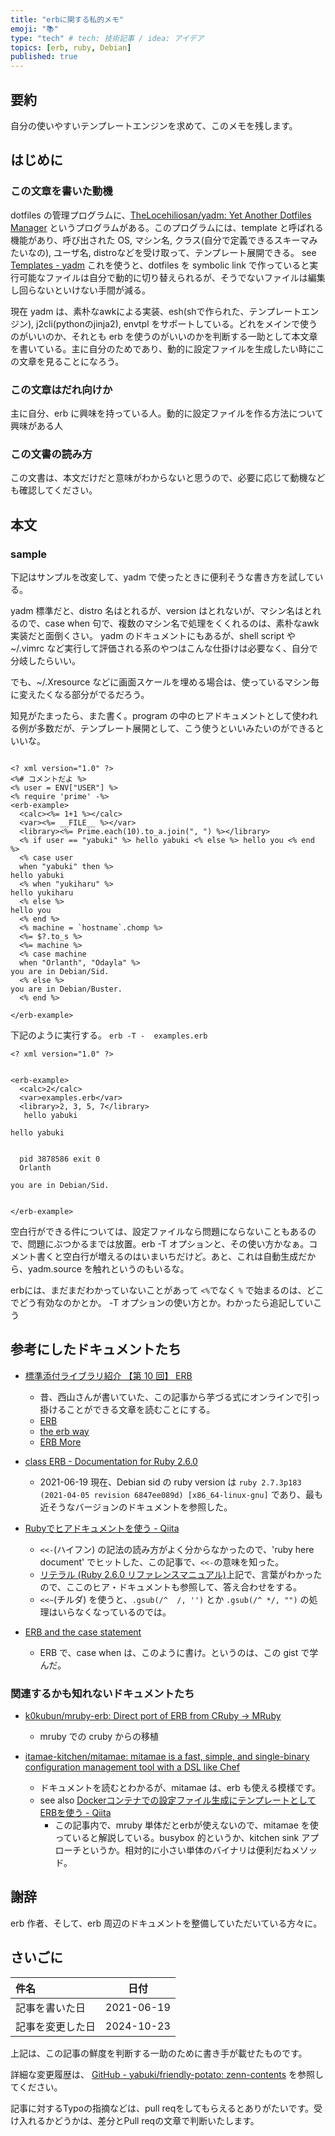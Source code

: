 ```yaml
---
title: "erbに関する私的メモ"
emoji: "📚"
type: "tech" # tech: 技術記事 / idea: アイデア
topics: [erb, ruby, Debian]
published: true
---
```


## 要約

自分の使いやすいテンプレートエンジンを求めて、このメモを残します。

## はじめに

### この文章を書いた動機

dotfiles の管理プログラムに、[TheLocehiliosan/yadm: Yet Another Dotfiles Manager](https://github.com/TheLocehiliosan/yadm) というプログラムがある。このプログラムには、template と呼ばれる機能があり、呼び出された OS, マシン名, クラス(自分で定義できるスキーマみたいなの), ユーザ名, distroなどを受け取って、テンプレート展開できる。 see [Templates - yadm](https://yadm.io/docs/templates#) これを使うと、dotfiles を symbolic link で作っていると実行可能なファイルは自分で動的に切り替えられるが、そうでないファイルは編集し回らないといけない手間が減る。

現在 yadm は、素朴なawkによる実装、esh(shで作られた、テンプレートエンジン), j2cli(pythonのjinja2), envtpl をサポートしている。どれをメインで使うのがいいのか、それとも erb を使うのがいいのかを判断する一助として本文章を書いている。主に自分のためであり、動的に設定ファイルを生成したい時にこの文章を見ることになろう。

### この文章はだれ向けか

主に自分、erb に興味を持っている人。動的に設定ファイルを作る方法について興味がある人

### この文書の読み方

この文書は、本文だけだと意味がわからないと思うので、必要に応じて動機なども確認してください。

## 本文

### sample

下記はサンプルを改変して、yadm で使ったときに便利そうな書き方を試している。

yadm 標準だと、distro 名はとれるが、version はとれないが、マシン名はとれるので、case when 句で、複数のマシン名で処理をくくれるのは、素朴なawk実装だと面倒くさい。
yadm のドキュメントにもあるが、shell script や ~/.vimrc など実行して評価される系のやつはこんな仕掛けは必要なく、自分で分岐したらいい。

でも、~/.Xresource などに画面スケールを埋める場合は、使っているマシン毎に変えたくなる部分がでるだろう。

知見がたまったら、また書く。program の中のヒアドキュメントとして使われる例が多数だが、テンプレート展開として、こう使うといいみたいのができるといいな。

```erb

<? xml version="1.0" ?>
<%# コメントだよ %>
<% user = ENV["USER"] %>
<% require 'prime' -%>
<erb-example>
  <calc><%= 1+1 %></calc>
  <var><%= __FILE__ %></var>
  <library><%= Prime.each(10).to_a.join(", ") %></library>
  <% if user == "yabuki" %> hello yabuki <% else %> hello you <% end %>
  <% case user
  when "yabuki" then %>
hello yabuki
  <% when "yukiharu" %>
hello yukiharu
  <% else %>
hello you
  <% end %>
  <% machine = `hostname`.chomp %>
  <%= $?.to_s %>
  <%= machine %>
  <% case machine
  when "Orlanth", "Odayla" %>
you are in Debian/Sid.
  <% else %>
you are in Debian/Buster.
  <% end %>

</erb-example>
```

下記のように実行する。
`erb -T -  examples.erb`

```
<? xml version="1.0" ?>


<erb-example>
  <calc>2</calc>
  <var>examples.erb</var>
  <library>2, 3, 5, 7</library>
   hello yabuki 
  
hello yabuki
  
  
  pid 3878586 exit 0
  Orlanth
  
you are in Debian/Sid.
  

</erb-example>

```

空白行ができる件については、設定ファイルなら問題にならないこともあるので、問題にぶつかるまでは放置。erb -T オプションと、その使い方かなぁ。コメント書くと空白行が増えるのはいまいちだけど。あと、これは自動生成だから、yadm.source を触れというのもいるな。

erbには、まだまだわかっていないことがあって `<%`でなく `%` で始まるのは、どこでどう有効なのかとか。 -T オプションの使い方とか。わかったら追記していこう

## 参考にしたドキュメントたち

- [標準添付ライブラリ紹介 【第 10 回】 ERB](https://magazine.rubyist.net/articles/0017/0017-BundledLibraries.html)
  - 昔、西山さんが書いていた、この記事から芋づる式にオンラインで引っ掛けることができる文章を読むことにする。
  - [ERB](http://www.druby.org/ilikeruby/erb.html)
  - [the erb way](http://www.druby.org/ilikeruby/erbway.html)
  - [ERB More](http://www.druby.org/ilikeruby/erbmore.html)

- [class ERB - Documentation for Ruby 2.6.0](https://docs.ruby-lang.org/en/2.6.0/ERB.html)
  - 2021-06-19 現在、Debian sid の ruby version は `ruby 2.7.3p183 (2021-04-05 revision 6847ee089d) [x86_64-linux-gnu]` であり、最も近そうなバージョンのドキュメントを参照した。

- [Rubyでヒアドキュメントを使う - Qiita](https://qiita.com/mogulla3/items/3e114e9c4697f0dea84c)
  - `<<-`(ハイフン) の記法の読み方がよく分からなかったので、'ruby here document' でヒットした、この記事で、`<<-`の意味を知った。
  - [リテラル (Ruby 2.6.0 リファレンスマニュアル)](https://docs.ruby-lang.org/ja/2.6.0/doc/spec=2fliteral.html#here)上記で、言葉がわかったので、ここのヒア・ドキュメントも参照して、答え合わせをする。
  - `<<~`(チルダ) を使うと、`.gsub(/^  /, '')` とか `.gsub(/^ */, "")` の処理はいらなくなっているのでは。
- [ERB and the case statement](https://gist.github.com/davidphasson/91613)
  - ERB で、case when は、このように書け。というのは、この gist で学んだ。

### 関連するかも知れないドキュメントたち

- [k0kubun/mruby-erb: Direct port of ERB from CRuby -&gt; MRuby](https://github.com/k0kubun/mruby-erb)
  - mruby での cruby からの移植

- [itamae-kitchen/mitamae: mitamae is a fast, simple, and single-binary configuration management tool with a DSL like Chef](https://github.com/itamae-kitchen/mitamae)
  - ドキュメントを読むとわかるが、mitamae は、erb も使える模様です。
  - see also [Dockerコンテナでの設定ファイル生成にテンプレートとしてERBを使う - Qiita](https://qiita.com/nowlinuxing/items/6109fb0c153c3cd91cfa)
    - この記事内で、mruby 単体だとerbが使えないので、mitamae を使っていると解説している。busybox 的というか、kitchen sink アプローチというか。相対的に小さい単体のバイナリは便利だねメソッド。

## 謝辞

erb 作者、そして、erb 周辺のドキュメントを整備していただいている方々に。

## さいごに

|     件名       |   日付   |
|:----           |:----:|
|記事を書いた日  |2021-06-19|
|記事を変更した日|2024-10-23|

上記は、この記事の鮮度を判断する一助のために書き手が載せたものです。

詳細な変更履歴は、 [GitHub - yabuki/friendly-potato: zenn-contents](https://github.com/yabuki/friendly-potato) を参照してください。

記事に対するTypoの指摘などは、pull reqをしてもらえるとありがたいです。受け入れるかどうかは、差分とPull reqの文章で判断いたします。

<!-- 文章の目的は何か -->
  <!-- 読み手に何の情報を伝えるのか -->
  <!-- 読んだひとにどういう行動をしてもらいたいのか -->
<!-- だれに向けての文章か -->
<!-- この文章の肝はどこか -->
